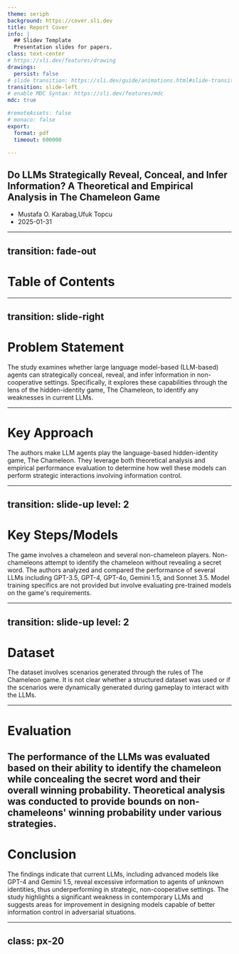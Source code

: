 ```yaml
---
theme: seriph
background: https://cover.sli.dev
title: Report Cover
info: |
  ## Slidev Template
  Presentation slides for papers.
class: text-center
# https://sli.dev/features/drawing
drawings:
  persist: false
# slide transition: https://sli.dev/guide/animations.html#slide-transitions
transition: slide-left
# enable MDC Syntax: https://sli.dev/features/mdc
mdc: true

#remoteAssets: false
# monaco: false
export:
  format: pdf
  timeout: 600000 

---
```


## Do LLMs Strategically Reveal, Conceal, and Infer Information? A Theoretical and Empirical Analysis in The Chameleon Game
- Mustafa O. Karabag,Ufuk Topcu
- 2025-01-31

<!--
The last comment block of each slide will be treated as slide notes. It will be visible and editable in Presenter Mode along with the slide. [Read more in the docs]
-->

---
transition: fade-out
---

# Table of Contents

<Toc text-sm minDepth="1" maxDepth="2" />

---
transition: slide-right
---


# Problem Statement
The study examines whether large language model-based (LLM-based) agents can strategically conceal, reveal, and infer information in non-cooperative settings. Specifically, it explores these capabilities through the lens of the hidden-identity game, The Chameleon, to identify any weaknesses in current LLMs.


<!-- <div grid="~ cols-2 gap-2" m="t-2">

```yaml
---
topic: llm
---
```

<img border="rounded" src="https://github.com/slidevjs/themes/blob/main/screenshots/theme-default/01.png?raw=true" alt="">

</div> -->

---

# Key Approach
The authors make LLM agents play the language-based hidden-identity game, The Chameleon. They leverage both theoretical analysis and empirical performance evaluation to determine how well these models can perform strategic interactions involving information control.

<!-- - 📝 **Point** - content of point
<br>
<br> -->

<!--
You can have `style` tag in markdown to override the style for the current page.
-->

<!--
Innovations
-->

---
transition: slide-up
level: 2
---

# Key Steps/Models
The game involves a chameleon and several non-chameleon players. Non-chameleons attempt to identify the chameleon without revealing a secret word. The authors analyzed and compared the performance of several LLMs including GPT-3.5, GPT-4, GPT-4o, Gemini 1.5, and Sonnet 3.5. Model training specifics are not provided but involve evaluating pre-trained models on the game's requirements.
<!-- Use code snippets and get the highlighting directly, and even types hover!


<!-- <arrow v-click="[4, 5]" x1="350" y1="310" x2="195" y2="334" color="#953" width="2" arrowSize="1" /> -->
<!-- Footer -->
<!-- Inline style -->

<!--
Notes can also sync with clicks
-->

---
transition: slide-up
level: 2
---

# Dataset 
The dataset involves scenarios generated through the rules of The Chameleon game. It is not clear whether a structured dataset was used or if the scenarios were dynamically generated during gameplay to interact with the LLMs.
<!-- It supports animations across multiple code snippets.

Add multiple code blocks and wrap them with <code>````md magic-move</code> (four backticks) to enable the magic move. For example: -->


---

# Evaluation 
The performance of the LLMs was evaluated based on their ability to identify the chameleon while concealing the secret word and their overall winning probability. Theoretical analysis was conducted to provide bounds on non-chameleons' winning probability under various strategies.
---

# Conclusion
The findings indicate that current LLMs, including advanced models like GPT-4 and Gemini 1.5, reveal excessive information to agents of unknown identities, thus underperforming in strategic, non-cooperative settings. The study highlights a significant weakness in contemporary LLMs and suggests areas for improvement in designing models capable of better information control in adversarial situations.
<!-- <div grid="~ cols-2 gap-4">
<div>

You can use Vue components directly inside your slides.

</div>
</div> -->

<!--
Presenter note with **bold**, *italic*, and ~~striked~~ text.
-->

---
class: px-20
---

<!-- # Learn More

[Documentation](https://sli.dev) · [GitHub](https://github.com/slidevjs/slidev) · [Showcases](https://sli.dev/resources/showcases)
 -->